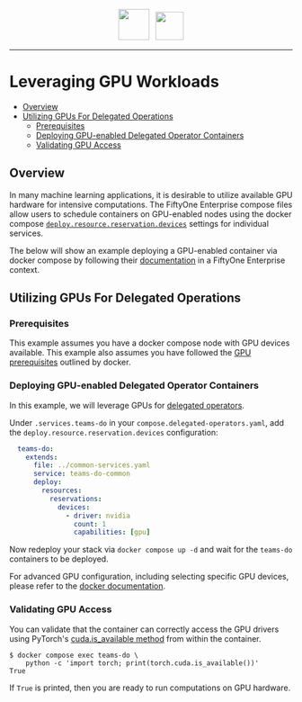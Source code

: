 <!-- markdownlint-disable no-inline-html line-length no-alt-text -->
<!-- markdownlint-disable-next-line first-line-heading -->
<div align="center">
<p align="center">

<img src="https://user-images.githubusercontent.com/25985824/106288517-2422e000-6216-11eb-871d-26ad2e7b1e59.png" height="55px"> &nbsp;
<img src="https://user-images.githubusercontent.com/25985824/106288518-24bb7680-6216-11eb-8f10-60052c519586.png" height="50px">

</p>
</div>
<!-- markdownlint-enable no-inline-html line-length no-alt-text -->

---

# Leveraging GPU Workloads

<!-- toc -->

- [Overview](#overview)
- [Utilizing GPUs For Delegated Operations](#utilizing-gpus-for-delegated-operations)
  - [Prerequisites](#prerequisites)
  - [Deploying GPU-enabled Delegated Operator Containers](#deploying-gpu-enabled-delegated-operator-containers)
  - [Validating GPU Access](#validating-gpu-access)

<!-- tocstop -->

## Overview

In many machine learning applications, it is desirable to utilize available
GPU hardware for intensive computations.
The FiftyOne Enterprise compose files allow users to schedule containers on
GPU-enabled nodes using the docker compose
[`deploy.resource.reservation.devices`][compose-deploy-resources]
settings for individual services.

The below will show an example deploying a GPU-enabled container via docker
compose by following their
[documentation][compose-gpu-how-to]
in a FiftyOne Enterprise context.

## Utilizing GPUs For Delegated Operations

### Prerequisites

This example assumes you have a docker compose node with GPU devices available.
This example also assumes you have followed the
[GPU prerequisites][compose-gpu-resources]
outlined by docker.

### Deploying GPU-enabled Delegated Operator Containers

In this example, we will leverage GPUs for
[delegated operators](./configuring-delegated-operators.md).

Under `.services.teams-do` in your `compose.delegated-operators.yaml`,
add the `deploy.resource.reservation.devices` configuration:

```yaml
  teams-do:
    extends:
      file: ../common-services.yaml
      service: teams-do-common
      deploy:
        resources:
          reservations:
            devices:
              - driver: nvidia
                count: 1
                capabilities: [gpu]
```

Now redeploy your stack via `docker compose up -d` and wait for the
`teams-do` containers to be deployed.

For advanced GPU configuration, including selecting specific GPU devices,
please refer to the
[docker documentation][compose-gpu-how-to].

### Validating GPU Access

You can validate that the container can correctly access the GPU drivers using
PyTorch's
[cuda.is_available method][pytorch-cuda-is-available]
from within the container.

```shell
$ docker compose exec teams-do \
    python -c 'import torch; print(torch.cuda.is_available())'
True
```

If `True` is printed, then you are ready to run computations on GPU hardware.

<!-- Reference Links -->

[compose-deploy-resources]: https://docs.docker.com/reference/compose-file/deploy/#resources
[compose-gpu-how-to]: https://docs.docker.com/compose/how-tos/gpu-support/
[compose-gpu-resources]: https://docs.docker.com/engine/containers/resource_constraints/#gpu
[pytorch-cuda-is-available]: https://pytorch.org/docs/stable/generated/torch.cuda.is_available.html
